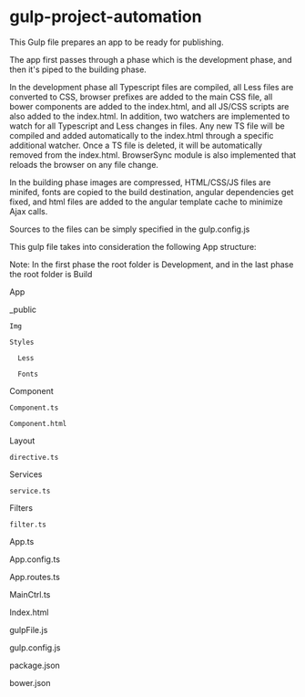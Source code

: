 # gulp-project-automation

This Gulp file prepares an app to be ready for publishing. 

The app first passes through a phase which is the development phase, and then it's piped to the building phase.

In the development phase all Typescript files are compiled, all Less files are converted to CSS, browser prefixes 
are added to the main CSS file, all bower components are added to the index.html, and all JS/CSS scripts are also added 
to the index.html. 
In addition, two watchers are implemented to watch for all Typescript and Less changes in files. 
Any new TS file will be compiled and added automatically to the index.html through a specific additional watcher. Once a TS file is deleted, it will be automatically removed from the index.html. BrowserSync module is also implemented that reloads the browser on any file change.

In the building phase images are compressed, HTML/CSS/JS files are minifed, fonts are copied to the build destination, angular dependencies get fixed, and html files are added to the angular template cache to minimize 
Ajax calls.

Sources to the files can be simply specified in the gulp.config.js

This gulp file takes into consideration the following App structure:

Note: In the first phase the root folder is Development, and in the last phase the root folder is Build

 App

  _public
  
    Img
    
    Styles
    
      Less
      
      Fonts
      
  Component
  
    Component.ts
    
    Component.html
    
  Layout
  
    directive.ts
    
  Services
  
    service.ts
    
  Filters
  
    filter.ts
    
  App.ts
  
  App.config.ts
  
  App.routes.ts
  
  MainCtrl.ts
  
 Index.html

 gulpFile.js
 
 gulp.config.js

 package.json

 bower.json
